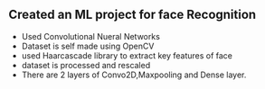 ## Created an ML project for face Recognition
* Used Convolutional Nueral Networks
* Dataset is self made using OpenCV
* used Haarcascade library to extract key features of face
* dataset is processed and rescaled 
* There are 2 layers of Convo2D,Maxpooling and Dense layer.


